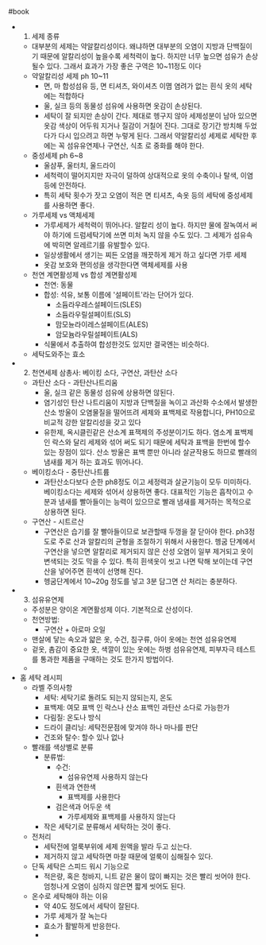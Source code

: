 #book 
- 1. 세제 종류
    - 대부분의 세제는 약알칼리성이다. 왜냐하면 대부분의 오염이 지방과 단백질이기 때문에 알칼리성이 높을수록 세척력이 높다. 하지만 너무 높으면 섬유가 손상될수 있다. 그래서 효과가 가장 좋은 구역은 10~11정도 이다
    - 약알칼리성 세제 ph 10~11
        - 면, 마 합성섬유 등, 면 티셔츠, 와이셔츠 이몀 염려가 없는 흰식 옷의 세탁에는 적합하다
        - 울, 실크 등의 동물성 섬유에 사용하면 옷감이 손상된다.
        - 세탁이 잘 되지만 손상이 간다.  제대로 헹구지 않아 세제성분이 남아 있으면 옷감 색상이 어두워 지거나 질감이 거칠어 진다. 그대로 장기간 방치해 두었다가 다시 입으려고 하면 누렇게 된다. 그래서 약알칼리성 세제로 세탁한 후에는 꼭 섬유유연제나 구연산, 식초 로 중화를 해야 한다.
    - 중성세제 ph 6~8
        - 울샴푸, 울터치, 울드라이
        - 세척력이 떨어지지만 자극이 덜하여 상대적으로 옷의 수축이나 탈색, 이염 등에 안전하다. 
        - 특히 세탁 횟수가 잣고 오염이 적은 면 티셔츠, 속옷 등의 세탁에 중성세제를 사용하면 좋다.
    - 가루세제 vs 액체세제
        - 가루세제가 세척력이 뛰어나다. 알칼리 성이 높다. 하지만 물에 잘녹여서 써야 하기에 드럼세탁기에 쓰면 미처 녹지 않을 수도 있다. 그 세제가 섬유속에 박히면 알레르기를 유발할수 있다.
        - 일상생활에서 생기는 찌든 오염을 깨끗하게 제거 하고 싶다면 가루 세제
        - 옷감 보호와 편의성을 생각한다면 액체세제를 사용
    - 천연 계면활성제 vs 합성 계면활성제
        - 천연: 동물
        - 합성: 석유, 보통 이름에 '설페이트'라는 단어가 있다.
            - 소듐라우레스설페이드(SLES)
            - 소듐라우릴설페이트(SLS)
            - 맘모뉸라이레스설페이트(ALES)
            - 암모늄라우릴설페이트(ALS)
        - 식물에서 추출하여 합성한것도 있지만 결국엔는 비슷하다.
    - 세탁도와주는 효소
- 2. 천연세제 삼총사: 베이킹 소다, 구연산, 과탄산 소다
	- 과탄산 소다 - 과탄산나트리움
		- 울, 실크 같은 동물성 섬유에 상용하면 않된다.
		- 염기성인 탄산 나트리움이 지방과 단백질을 녹이고 과산화 수소에서 발생한 산소 방울이 오염물질을 떨어뜨려 세제와 표백제로 작용합니다, PH10으로 비교적 강한 알칼리성을 갖고 있다
		- 유한제, 옥시클린같은 산소계 표잭제의 주성분이기도 하다. 염소계 표백제인 락스와 달리 세제와 섞어 써도 되기 때문에 세탁과 표백을 한번에 할수 있는 장점이 있다. 산소 방울은 표백 뿐만 아니라 살균작용도 하므로 빨래의 냄새를 제거 하는 효과도 뛰어나다.
	- 베이킹소다 - 중탄산나트륨
		- 과탄산소다보다 순한 ph8정도 이고 세정력과 살균기능이 모두 미미하다. 베이킹소다는 세제와 섞어서 상용하면 좋다. 대표적인 기능은 흡착이고 수분과 냄새를 빨아들이는 능력이 있으므로 빨래 냄새를 제거하는 목적으로 상용하면 된다.
	- 구연산 - 시트르산
		- 구연산은 습기를 잘 빨아들이므로 보관할때 두껑을 잘 닫아야 한다. ph3정도로 주로 산과 알칼리의 균형을 조절하기 위해서 사용한다. 헹굼 단계에서 구연산을 넣으면 알칼리로 제거되지 않은 산성 오염이 일부 제거되고 옷이 변색되는 것도 막을 수 있다. 특히 흰색옷이 씻고 나면 탁해 보이는데 구연산을 넣어주면 흰색이 선명해 진다.
		- 헹굼단계에서 10~20g 정도를 넣고 3분 담그면 산 처리는 충분하다.
- 3. 섬유유연제
	- 주성분은 양이온 계면활성제 이다. 기본적으로 산성이다. 
	- 천연방법:
		- 구연산 + 아로마 오일
	- 맨살에 닿는 속오과 얇은 옷, 수건, 침구류, 아이 옷에는 천연 섬유유연제
	- 겉옷, 촘감이 중요한 옷, 색깔이 있는 옷에는 하벙 섬유유연제, 피부자극 테스트를 통과한 제품을 구매하는 것도 한가지 방법이다.
	- 
- 홈 세탁 레시피
	- 라벨 주의사항
		- 세탁: 세탁기로 돌려도 되는지 않되는지, 온도
		- 표백제: 여모 표백 인 락스나 산소 표백인 과탄산 소다로 가능한가
		- 다림질: 온도나 방식
		- 드라이 클리닝: 세탁전문점에 맞겨야 하나 마나를 판단
		- 건조와 탈수: 할수 있나 없나
	- 빨래를 색상별로 분류
		- 분류법:
			- 수건:
				- 섬유유연제 사용하지 않는다
			- 흰색과 연한색
				- 표백제를 사용한다
			- 검은색과 어두운 색
				- 가루세제와 표백제를 사용하지 않는다
		- 작은 세탁기로 분류해서 세탁하는 것이 좋다.
	- 전처리
		- 세탁전에 얼룩부위에 세제 원액을 발라 두고 싰는다.
		- 제거하지 않고 세탁하면 마찰 때문에 얼룩이 심해질수 있다.
	- 단독 세탁은 스피드 워시 기능으로
		- 적은량, 혹은 청바지, 니트 같은 물이 많이 빠지는 것은 빨리 씻어야 한다. 엄청나게 오염이 심하지 않은면 짧게 씻어도 된다.
	- 온수로 세탁해야 하는 이유
		- 약 40도 정도에서 세탁이 잘된다.
		- 가루 세제가 잘 녹는다
		- 효소가 활발하게 반응한다.
		- 

